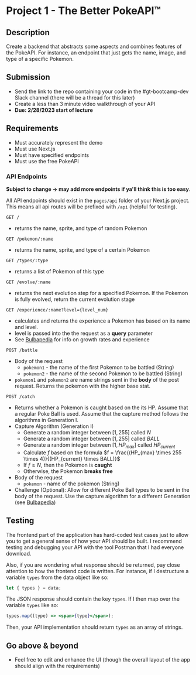 # Project 1 - The Better PokeAPI™️

## Description

Create a backend that abstracts some aspects and combines features of the PokeAPI. For instance, an endpoint that just gets the name, image, and type of a specific Pokemon.

## Submission

- Send the link to the repo containing your code in the #gt-bootcamp-dev Slack channel (there will be a thread for this later)
- Create a less than 3 minute video walkthrough of your API
- **Due: 2/28/2023 start of lecture**

## Requirements

- Must accurately represent the demo
- Must use Next.js
- Must have specified endpoints
- Must use the free PokeAPI

### API Endpoints

**Subject to change -> may add more endpoints if ya'll think this is too easy**.

All API endpoints should exist in the `pages/api` folder of your Next.js project. This means all api routes will be prefixed with `/api` (helpful for testing).

```http
GET /
```

- returns the name, sprite, and type of random Pokemon

```http
GET /pokemon/:name
```

- returns the name, sprite, and type of a certain Pokemon

```http
GET /types/:type
```

- returns a list of Pokemon of this type

```http
GET /evolve/:name
```

- returns the next evolution step for a specified Pokemon. If the Pokemon is fully evolved, return the current evolution stage

```http
GET /experience/:name?level={level_num}
```

- calculates and returns the experience a Pokemon has based on its name and level.
- level is passed into the the request as a **query** parameter
- See [Bulbapedia](https://bulbapedia.bulbagarden.net/wiki/Experience) for info on growth rates and experience

```http
POST /battle
```

- Body of the request
  - `pokemon1` - the name of the first Pokemon to be battled (String)
  - `pokemon2` - the name of the second Pokemon to be battled (String)
- `pokemon1` and `pokemon2` are name strings sent in the **body** of the post request. Returns the pokemon with the higher base stat.

```http
POST /catch
```

- Returns whether a Pokemon is caught based on the its HP. Assume that a regular Poke Ball is used. Assume that the capture method follows the algorithms in Generation I.
- Capture Algorithm (Generation I)
  - Generate a random integer between $[1, 255]$ called $N$
  - Generate a random integer between $[1, 255]$ called $BALL$
  - Generate a random integer between $[1, HP_{max}]$ called $HP_{current}$
  - Calculate $f$ based on the formula $f = \frac{(HP_{max} \times 255 \times 4)}{(HP_{current} \times BALL)}$
  - If $f \ge N$, then the Pokemon is **caught**
  - Otherwise, the Pokemon **breaks free**
- Body of the request
  - `pokemon` - name of the pokemon (String)
- Challenge (Optional): Allow for different Poke Ball types to be sent in the body of the request. Use the capture algorithm for a different Generation (see [Bulbapedia](https://bulbapedia.bulbagarden.net/wiki/Catch_rate))

## Testing

The frontend part of the application has hard-coded test cases just to allow you to get a general sense of how your API should be built. I recommend testing and debugging your API with the tool Postman that I had everyone download.

Also, if you are wondering what response should be returned, pay close attention to how the frontend code is written. For instance, if I destructure a variable `types` from the data object like so:

```js
let { types } = data;
```

The JSON response should contain the key `types`. If I then map over the variable `types` like so:

```jsx
types.map((type) => <span>{type}</span>);
```

Then, your API implementation should return `types` as an array of strings.

## Go above & beyond

- Feel free to edit and enhance the UI (though the overall layout of the app should align with the requirements)
